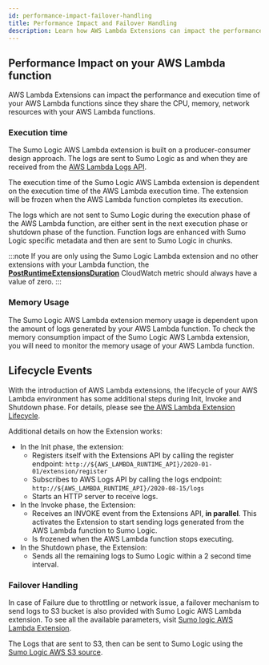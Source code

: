 ```yaml
---
id: performance-impact-failover-handling
title: Performance Impact and Failover Handling
description: Learn how AWS Lambda Extensions can impact the performance and execution time of your AWS Lambda functions.
---
```


## Performance Impact on your AWS Lambda function

AWS Lambda Extensions can impact the performance and execution time of your AWS Lambda functions since they share the CPU, memory, network resources with your AWS Lambda functions.

### Execution time

The Sumo Logic AWS Lambda extension is built on a producer-consumer design approach. The logs are sent to Sumo Logic as and when they are received from the [AWS Lambda Logs API](https://docs.aws.amazon.com/lambda/latest/dg/runtimes-logs-api.html).

The execution time of the Sumo Logic AWS Lambda extension is dependent on the execution time of the AWS Lambda execution time. The extension will be frozen when the AWS Lambda function completes its execution.

The logs which are not sent to Sumo Logic during the execution phase of the AWS Lambda function, are either sent in the next execution phase or shutdown phase of the function. Function logs are enhanced with Sumo Logic specific metadata and then are sent to Sumo Logic in chunks.

:::note
If you are only using the Sumo Logic Lambda extension and no other extensions with your Lambda function, the [**PostRuntimeExtensionsDuration**](https://docs.aws.amazon.com/lambda/latest/dg/runtimes-extensions-api.html) CloudWatch metric should always have a value of zero.
:::

### Memory Usage

The Sumo Logic AWS Lambda extension memory usage is dependent upon the amount of logs generated by your AWS Lambda function. To check the memory consumption impact of the Sumo Logic AWS Lambda extension, you will need to monitor the memory usage of your AWS Lambda function.

## Lifecycle Events 

With the introduction of AWS Lambda extensions, the lifecycle of your AWS Lambda environment has some additional steps during Init, Invoke and Shutdown phase. For details, please see [the AWS Lambda Extension Lifecycle](https://docs.aws.amazon.com/lambda/latest/dg/runtimes-extensions-api.html#runtimes-extensions-api-lifecycle).

Additional details on how the Extension works:

* In the Init phase, the extension: 
  * Registers itself with the Extensions API by calling the register endpoint: `http://${AWS_LAMBDA_RUNTIME_API}/2020-01-01/extension/register`
  * Subscribes to AWS Logs API by calling the logs endpoint: `http://${AWS_LAMBDA_RUNTIME_API}/2020-08-15/logs`
  * Starts an HTTP server to receive logs.
* In the Invoke phase, the Extension:
  * Receives an INVOKE event from the Extensions API, **in parallel**. This activates the Extension to start sending logs generated from the AWS Lambda function to Sumo Logic.
  * Is frozened when the AWS Lambda function stops executing.
* In the Shutdown phase, the Extension:
  * Sends all the remaining logs to Sumo Logic within a 2 second time interval.

### Failover Handling

In case of Failure due to throttling or network issue, a failover mechanism to send logs to S3 bucket is also provided with Sumo Logic AWS Lambda extension. To see all the available parameters, visit [Sumo logic AWS Lambda Extension](collect-aws-lambda-logs-extension.md).

The Logs that are sent to S3, then can be sent to Sumo Logic using the [Sumo Logic AWS S3 source](../hosted-collectors//amazon-aws/aws-s3-scan-interval-sources.md).
